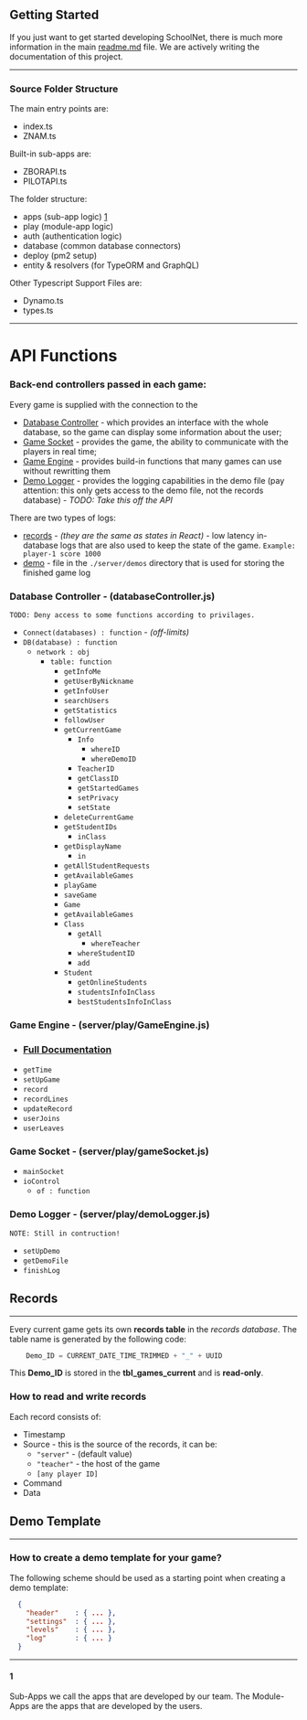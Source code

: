 ## Getting Started

If you just want to get started developing SchoolNet, there is much more information in the main [readme.md](https://github.com/mitkonikov/SchoolNet/blob/master/readme.md) file. We are actively writing the documentation of this project.

---
### Source Folder Structure

The main entry points are:
  - index.ts
  - ZNAM.ts

Built-in sub-apps are:
  - ZBORAPI.ts
  - PILOTAPI.ts

The folder structure:
  - apps (sub-app logic) [1](#1)
  - play (module-app logic)
  - auth (authentication logic)
  - database (common database connectors)
  - deploy (pm2 setup)
  - entity & resolvers (for TypeORM and GraphQL)

Other Typescript Support Files are:
  - Dynamo.ts
  - types.ts

---
# API Functions

### **Back-end controllers passed in each game**:

Every game is supplied with the connection to the 
  - [Database Controller](#database-controller---databasecontrollerjs) - which provides an interface with the whole database, so the game can display some information about the user;
  - [Game Socket](#game-socket---serverplaygamesocketjs) - provides the game, the ability to communicate with the players in real time;
  - [Game Engine](#game-engine---serverplaygameenginejs) - provides build-in functions that many games can use without rewritting them
  - [Demo Logger](#demo-logger---serverplaydemologgerjs) - provides the logging capabilities in the demo file (pay attention: this only gets access to the demo file, not the records database) - *TODO: Take this off the API*

There are two types of logs:
  - [records](#records) - *(they are the same as states in React)* - low latency in-database logs that are also used to keep the state of the game. `Example: player-1 score 1000`
  - [demo](#demo-template) - file in the `./server/demos` directory that is used for storing the finished game log

### **Database Controller** - (databaseController.js)
    TODO: Deny access to some functions according to privilages.
 - `Connect(databases) : function` - *(off-limits)*
 - `DB(database) : function`
    - `network : obj`
        - `table: function`
            - `getInfoMe`
            - `getUserByNickname`
            - `getInfoUser`
            - `searchUsers`
            - `getStatistics`
            - `followUser`
            - `getCurrentGame`
                - `Info`
                    - `whereID`
                    - `whereDemoID`
                - `TeacherID`
                - `getClassID`
                - `getStartedGames`
                - `setPrivacy`
                - `setState`
            - `deleteCurrentGame`
            - `getStudentIDs`
                - `inClass`
            - `getDisplayName`
                - `in`
            - `getAllStudentRequests`
            - `getAvailableGames`
            - `playGame`
            - `saveGame`
            - `Game`
            - `getAvailableGames`
            - `Class`
                - `getAll`
                    - `whereTeacher`
                - `whereStudentID`
                - `add`
            - `Student`
                - `getOnlineStudents`
                - `studentsInfoInClass`
                - `bestStudentsInfoInClass`

### **Game Engine** - (server/play/GameEngine.js)
  - ### [Full Documentation](./GameEngine.md)
  - `getTime`
  - `setUpGame`
  - `record`
  - `recordLines`
  - `updateRecord`
  - `userJoins`
  - `userLeaves`

### **Game Socket** - (server/play/gameSocket.js)
  - `mainSocket`
  - `ioControl`
    - `of : function`

### **Demo Logger** - (server/play/demoLogger.js)
    NOTE: Still in contruction!
  - `setUpDemo`
  - `getDemoFile`
  - `finishLog`

## Records
---
Every current game gets its own **records table** in the *records database*. The table name is generated by the following code: 
```javascript
    Demo_ID = CURRENT_DATE_TIME_TRIMMED + "_" + UUID
```
This **Demo_ID** is stored in the **tbl_games_current** and is **read-only**. 

### How to read and write records

Each record consists of:
 - Timestamp
 - Source - this is the source of the records, it can be:
   - `"server"` - (default value)
   - `"teacher"` - the host of the game
   - `[any player ID]`
 - Command
 - Data

## Demo Template
---
### How to create a demo template for your game?
The following scheme should be used as a starting point when creating a demo template:
```json
  {
    "header"    : { ... },
    "settings"  : { ... },
    "levels"    : { ... },
    "log"       : { ... }
  }
```

---
#### 1

Sub-Apps we call the apps that are developed by our team. The Module-Apps are the apps that are developed by the users.